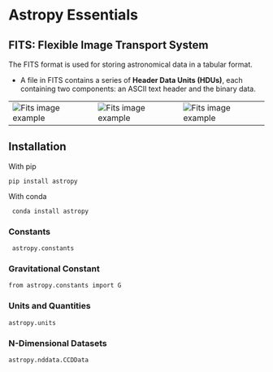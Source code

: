 # Astropy Essentials

## FITS: Flexible Image Transport System

The FITS format is used for storing astronomical data in a tabular format. 
- A file in FITS contains a series of __Header Data Units (HDUs)__, each containing two components: an ASCII text header and the binary data.

||||
|---|---|---|
|![Fits image example](FITS1.png)|![Fits image example](FITS2.png)|![Fits image example](FITS3.png)|



## Installation 
With pip 
 ```
 pip install astropy
 ```
With conda  

```
 conda install astropy
 ```

### Constants
```
 astropy.constants
```

### Gravitational Constant
```
from astropy.constants import G
```
 
### Units and Quantities

```
astropy.units
```


### N-Dimensional Datasets
```
astropy.nddata.CCDData
```

